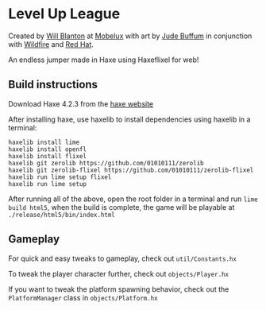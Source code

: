# Level Up League

Created by [Will Blanton](http://twitter.com/x01010111) at [Mobelux](http://mobelux.com) with art by [Jude Buffum](https://judebuffum.com/) in conjunction with [Wildfire](https://wildfireideas.com/) and [Red Hat](https://www.redhat.com/en).

An endless jumper made in Haxe using Haxeflixel for web!

## Build instructions

Download Haxe 4.2.3 from the [haxe website](https://haxe.org/download/version/4.2.3/)

After installing haxe, use haxelib to install dependencies using haxelib in a terminal:

```
haxelib install lime
haxelib install openfl
haxelib install flixel
haxelib git zerolib https://github.com/01010111/zerolib
haxelib git zerolib-flixel https://github.com/01010111/zerolib-flixel
haxelib run lime setup flixel
haxelib run lime setup
```

After running all of the above, open the root folder in a terminal and run `lime build html5`, when the build is complete, the game will be playable at `./release/html5/bin/index.html`

## Gameplay

For quick and easy tweaks to gameplay, check out `util/Constants.hx`

To tweak the player character further, check out `objects/Player.hx`

If you want to tweak the platform spawning behavior, check out the `PlatformManager` class in `objects/Platform.hx`
